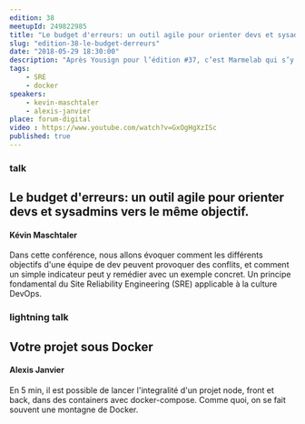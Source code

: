 ```yaml
---
edition: 38
meetupId: 249822985
title: "Le budget d'erreurs: un outil agile pour orienter devs et sysadmins vers le même objectif."
slug: "edition-38-le-budget-derreurs"
date: "2018-05-29 18:30:00"
description: "Après Yousign pour l’édition #37, c’est Marmelab qui s’y colle pour cette édition #38 avec du Docker et du Site Reliability Engineering (SRE)."
tags:
    - SRE
    - docker
speakers:
    - kevin-maschtaler
    - alexis-janvier
place: forum-digital
video : https://www.youtube.com/watch?v=GxOgHgXzISc
published: true
---
```


### talk
## Le budget d'erreurs: un outil agile pour orienter devs et sysadmins vers le même objectif.
#### Kévin Maschtaler

Dans cette conférence, nous allons évoquer comment les différents objectifs d'une équipe de dev peuvent provoquer des conflits, et comment un simple indicateur peut y remédier avec un exemple concret.
Un principe fondamental du Site Reliability Engineering (SRE) applicable à la culture DevOps.

### lightning talk
## Votre projet sous Docker
#### Alexis Janvier

En 5 min, il est possible de lancer l'integralité d'un projet node, front et back, dans des containers avec docker-compose. Comme quoi, on se fait souvent une montagne de Docker.

